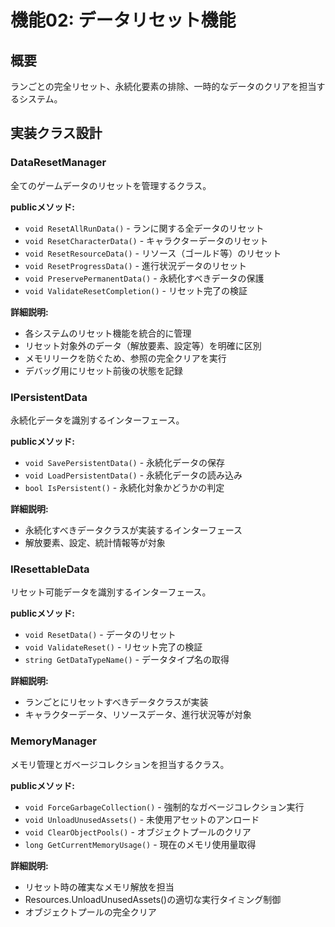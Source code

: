 # 機能02: データリセット機能

## 概要
ランごとの完全リセット、永続化要素の排除、一時的なデータのクリアを担当するシステム。

## 実装クラス設計

### DataResetManager
全てのゲームデータのリセットを管理するクラス。

**publicメソッド:**
- `void ResetAllRunData()` - ランに関する全データのリセット
- `void ResetCharacterData()` - キャラクターデータのリセット
- `void ResetResourceData()` - リソース（ゴールド等）のリセット
- `void ResetProgressData()` - 進行状況データのリセット
- `void PreservePermanentData()` - 永続化すべきデータの保護
- `void ValidateResetCompletion()` - リセット完了の検証

**詳細説明:**
- 各システムのリセット機能を統合的に管理
- リセット対象外のデータ（解放要素、設定等）を明確に区別
- メモリリークを防ぐため、参照の完全クリアを実行
- デバッグ用にリセット前後の状態を記録

### IPersistentData
永続化データを識別するインターフェース。

**publicメソッド:**
- `void SavePersistentData()` - 永続化データの保存
- `void LoadPersistentData()` - 永続化データの読み込み
- `bool IsPersistent()` - 永続化対象かどうかの判定

**詳細説明:**
- 永続化すべきデータクラスが実装するインターフェース
- 解放要素、設定、統計情報等が対象

### IResettableData
リセット可能データを識別するインターフェース。

**publicメソッド:**
- `void ResetData()` - データのリセット
- `void ValidateReset()` - リセット完了の検証
- `string GetDataTypeName()` - データタイプ名の取得

**詳細説明:**
- ランごとにリセットすべきデータクラスが実装
- キャラクターデータ、リソースデータ、進行状況等が対象

### MemoryManager
メモリ管理とガベージコレクションを担当するクラス。

**publicメソッド:**
- `void ForceGarbageCollection()` - 強制的なガベージコレクション実行
- `void UnloadUnusedAssets()` - 未使用アセットのアンロード
- `void ClearObjectPools()` - オブジェクトプールのクリア
- `long GetCurrentMemoryUsage()` - 現在のメモリ使用量取得

**詳細説明:**
- リセット時の確実なメモリ解放を担当
- Resources.UnloadUnusedAssets()の適切な実行タイミング制御
- オブジェクトプールの完全クリア